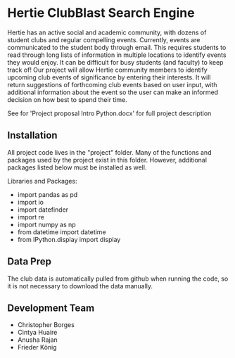 # Hertie ClubBlast Search Engine
Hertie has an active social and academic community, with dozens of student clubs and regular compelling events. 
Currently, events are communicated to the student body through email. 
This requires students to read through long lists of information in multiple locations to identify events they would enjoy.
It can be difficult for busy students (and faculty) to keep track of! Our project will allow Hertie community members to identify upcoming club events of significance by entering their interests. 
It will return suggestions of forthcoming club events based on user input, with additional information about the event so the user can make an informed decision on how best to spend their time.

See for 'Project proposal Intro Python.docx' for full project description

## Installation

All project code lives in the "project" folder. Many of the functions and packages used by the project exist in this folder. 
However, additional packages listed below must be installed as well.

Libraries and Packages:
- import pandas as pd
- import io
- import datefinder
- import re
- import numpy as np
- from datetime import datetime
- from IPython.display import display

## Data Prep
The club data is automatically pulled from github when running the code, so it is not necessary to download the data manually. 


## Development Team 
- Christopher Borges
- Cintya Huaire
- Anusha Rajan
- Frieder König
